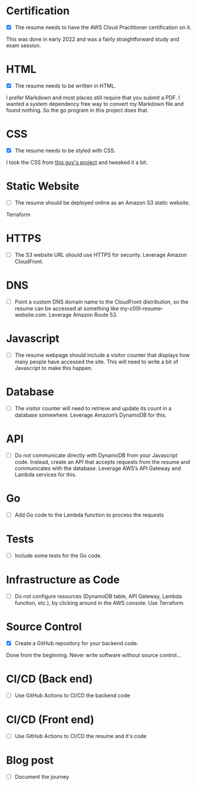 # Certification
- [x] The resume needs to have the AWS Cloud Practitioner certification on it.

This was done in early 2022 and was a fairly straightforward study and exam session.

# HTML
- [x] The resume needs to be written in HTML.

I prefer Markdown and most places still require that you submit a PDF. I wanted a system dependency free way to convert my Markdown file and found nothing. So the go program in this project does that.

# CSS
- [x] The resume needs to be styled with CSS.

I took the CSS from [this guy's project](https://github.com/mikepqr/resume.md) and tweaked it a bit.

# Static Website
- [ ] The resume should be deployed online as an Amazon S3 static website.

Terraform
# HTTPS
- [ ] The S3 website URL should use HTTPS for security. Leverage Amazon CloudFront.

# DNS
- [ ] Point a custom DNS domain name to the CloudFront distribution, so the resume can be accessed at something like my-c00l-resume-website.com. Leverage Amazon Route 53.

# Javascript
- [ ] The resume webpage should include a visitor counter that displays how many people have accessed the site. This will need to write a bit of Javascript to make this happen.

# Database
- [ ] The visitor counter will need to retrieve and update its count in a database somewhere. Leverage Amazon’s DynamoDB for this.

# API
- [ ] Do not communicate directly with DynamoDB from your Javascript code. Instead, create an API that accepts requests from the resume and communicates with the database. Leverage AWS’s API Gateway and Lambda services for this.

# Go
- [ ] Add Go code to the Lambda function to process the requests

# Tests
- [ ] Include some tests for the Go code.

# Infrastructure as Code
- [ ] Do not configure resources (DynamoDB table, API Gateway, Lambda function, etc.), by clicking around in the AWS console. Use Terraform

# Source Control
- [x] Create a GitHub repository for your backend code.

Done from the beginning. Never write software without source control...

# CI/CD (Back end)
- [ ] Use GitHub Actions to CI/CD the backend code

# CI/CD (Front end)
- [ ] Use GitHub Actions to CI/CD the resume and it's code

# Blog post
- [ ] Document the journey
